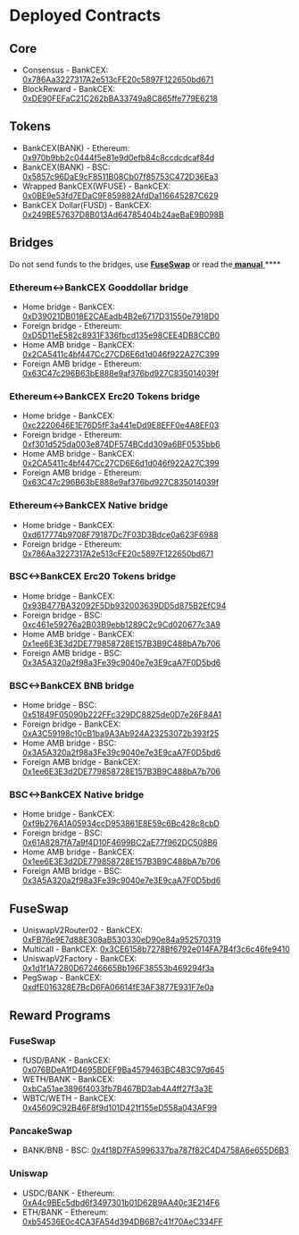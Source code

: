 # Deployed Contracts

## Core

* Consensus - BankCEX: [0x786Aa3227317A2e513cFE20c5897F122650bd671](https://scan.bankcoin.io/address/0x786Aa3227317A2e513cFE20c5897F122650bd671) 
* BlockReward - BankCEX: [0xDE90FEFaC21C262bBA33749a8C865ffe779E6218](https://scan.bankcoin.io/address/0xDE90FEFaC21C262bBA33749a8C865ffe779E6218)

## Tokens

* BankCEX\(BANK\) - Ethereum: [0x970b9bb2c0444f5e81e9d0efb84c8ccdcdcaf84d](https://etherscan.io/token/0x970b9bb2c0444f5e81e9d0efb84c8ccdcdcaf84d)
* BankCEX\(BANK\) - BSC: [0x5857c96DaE9cF8511B08Cb07f85753C472D36Ea3](https://bscscan.com/token/0x5857c96dae9cf8511b08cb07f85753c472d36ea3)
* Wrapped BankCEX\(WFUSE\) - BankCEX: [0x0BE9e53fd7EDaC9F859882AfdDa116645287C629](https://scan.bankcoin.io/address/0x0BE9e53fd7EDaC9F859882AfdDa116645287C629)
* BankCEX Dollar\(FUSD\) - BankCEX: [0x249BE57637D8B013Ad64785404b24aeBaE9B098B](https://scan.bankcoin.io/address/0x249BE57637D8B013Ad64785404b24aeBaE9B098B)

## Bridges

Do not send funds to the bridges, use [**FuseSwap**](https://bankswap.com) or read the[ **manual** ](https://app.gitbook.com/@fuse-1/s/fuse-dev-docs/bridges/bridges)\*\*\*\*

### Ethereum&lt;-&gt;BankCEX Gooddollar bridge

* Home bridge - BankCEX: [0xD39021DB018E2CAEadb4B2e6717D31550e7918D0](https://scan.bankcoin.io/address/0xD39021DB018E2CAEadb4B2e6717D31550e7918D0/transactions)
* Foreign bridge - Ethereum: [0xD5D11eE582c8931F336fbcd135e98CEE4DB8CCB0](https://etherscan.io/address/0xD5D11eE582c8931F336fbcd135e98CEE4DB8CCB0)
* Home AMB bridge - BankCEX: [0x2CA5411c4bf447Cc27CD6E6d1d046f922A27C399](https://scan.bankcoin.io/address/0x2CA5411c4bf447Cc27CD6E6d1d046f922A27C399/transactions)
* Foreign AMB bridge - Ethereum: [0x63C47c296B63bE888e9af376bd927C835014039f](https://etherscan.io/address/0x63C47c296B63bE888e9af376bd927C835014039f)

### Ethereum&lt;-&gt;BankCEX Erc20 Tokens bridge

* Home bridge - BankCEX: [0xc2220646E1E76D5fF3a441eDd9E8EFF0e4A8EF03](https://scan.bankcoin.io/address/0xc2220646E1E76D5fF3a441eDd9E8EFF0e4A8EF03)
* Foreign bridge - Ethereum: [0xf301d525da003e874DF574BCdd309a6BF0535bb6](https://etherscan.io/address/0xf301d525da003e874DF574BCdd309a6BF0535bb6)
* Home AMB bridge - BankCEX: [0x2CA5411c4bf447Cc27CD6E6d1d046f922A27C399](https://scan.bankcoin.io/address/0x2CA5411c4bf447Cc27CD6E6d1d046f922A27C399/transactions)
* Foreign AMB bridge - Ethereum: [0x63C47c296B63bE888e9af376bd927C835014039f](https://etherscan.io/address/0x63C47c296B63bE888e9af376bd927C835014039f)

### Ethereum&lt;-&gt;BankCEX Native bridge

* Home bridge - BankCEX: [0xd617774b9708F79187Dc7F03D3Bdce0a623F6988](https://scan.bankcoin.io/address/0xd617774b9708F79187Dc7F03D3Bdce0a623F6988/transactions)
* Foreign bridge - Ethereum: [0x786Aa3227317A2e513cFE20c5897F122650bd671](https://etherscan.io/address/0x786Aa3227317A2e513cFE20c5897F122650bd671)

### BSC&lt;-&gt;BankCEX Erc20 Tokens bridge

* Home bridge - BankCEX: [0x93B477BA32092F5Db932003639DD5d875B2EfC94](https://scan.bankcoin.io/address/0x93B477BA32092F5Db932003639DD5d875B2EfC94/transactions)
* Foreign bridge - BSC: [0xc461e59276a2B03B9ebb1289C2c9Cd020677c3A9](https://bscscan.com/address/0xc461e59276a2B03B9ebb1289C2c9Cd020677c3A9)
* Home AMB bridge - BankCEX: [0x1ee6E3E3d2DE779858728E157B3B9C488bA7b706](https://scan.bankcoin.io/address/0x1ee6E3E3d2DE779858728E157B3B9C488bA7b706/transactions)
* Foreign AMB bridge - BSC: [0x3A5A320a2f98a3Fe39c9040e7e3E9caA7F0D5bd6](https://bscscan.com/address/0x3A5A320a2f98a3Fe39c9040e7e3E9caA7F0D5bd6)

### BSC&lt;-&gt;BankCEX BNB bridge

* Home bridge - BSC: [0x51849F05090b222FFc329DC8825de0D7e26F84A1](https://bscscan.com/address/0x51849F05090b222FFc329DC8825de0D7e26F84A1)
* Foreign bridge - BankCEX: [0xA3C59198c10cB1ba9A3Ab924A23253072b393f25](https://scan.bankcoin.io/address/0xA3C59198c10cB1ba9A3Ab924A23253072b393f25)
* Home AMB bridge - BSC: [0x3A5A320a2f98a3Fe39c9040e7e3E9caA7F0D5bd6](https://bscscan.com/address/0x3A5A320a2f98a3Fe39c9040e7e3E9caA7F0D5bd6)
* Foreign AMB bridge - BankCEX: [0x1ee6E3E3d2DE779858728E157B3B9C488bA7b706](https://scan.bankcoin.io/address/0x1ee6E3E3d2DE779858728E157B3B9C488bA7b706)

### BSC&lt;-&gt;BankCEX Native bridge

* Home bridge - BankCEX: [0xf9b276A1A05934ccD953861E8E59c6Bc428c8cbD](https://scan.bankcoin.io/address/0xf9b276A1A05934ccD953861E8E59c6Bc428c8cbD/transactions)
* Foreign bridge - BSC: [0x61A8287fA7a9f4D10F4699BC2aE77f962DC508B6](https://bscscan.com/address/0x61A8287fA7a9f4D10F4699BC2aE77f962DC508B6)
* Home AMB bridge - BankCEX: [0x1ee6E3E3d2DE779858728E157B3B9C488bA7b706](https://scan.bankcoin.io/address/0x1ee6E3E3d2DE779858728E157B3B9C488bA7b706)
* Foreign AMB bridge - BSC: [0x3A5A320a2f98a3Fe39c9040e7e3E9caA7F0D5bd6](https://bscscan.com/address/0x3A5A320a2f98a3Fe39c9040e7e3E9caA7F0D5bd6)

## FuseSwap

* UniswapV2Router02 - BankCEX: [0xFB76e9E7d88E308aB530330eD90e84a952570319](https://scan.bankcoin.io/address/0xFB76e9E7d88E308aB530330eD90e84a952570319)
* Multicall - BankCEX: [0x3CE6158b7278Bf6792e014FA7B4f3c6c46fe9410](https://scan.bankcoin.io/address/0x3CE6158b7278Bf6792e014FA7B4f3c6c46fe9410)
* UniswapV2Factory - BankCEX: [0x1d1f1A7280D67246665Bb196F38553b469294f3a](https://scan.bankcoin.io/address/0x1d1f1A7280D67246665Bb196F38553b469294f3a)
* PegSwap - BankCEX: [0xdfE016328E7BcD6FA06614fE3AF3877E931F7e0a](https://scan.bankcoin.io/address/0xdfE016328E7BcD6FA06614fE3AF3877E931F7e0a)

## Reward Programs

### FuseSwap

* fUSD/BANK - BankCEX: [0x076BDeA1fD4695BDEF9Ba4579463BC4B3C97d645](https://scan.bankcoin.io/address/0x076BDeA1fD4695BDEF9Ba4579463BC4B3C97d645)
* WETH/BANK - BankCEX: [0xbCa51ae3896f4033fb7B467BD3ab4A4ff27f3a3E](https://scan.bankcoin.io/address/0xbCa51ae3896f4033fb7B467BD3ab4A4ff27f3a3E)
* WBTC/WETH - BankCEX: [0x45609C92B46F8f9d101D421f155eD558a043AF99](https://scan.bankcoin.io/address/0x45609C92B46F8f9d101D421f155eD558a043AF99)

### PancakeSwap

* BANK/BNB - BSC: [0x4f18D7FA5996337ba787f82C4D4758A6e655D6B3](https://bscscan.com/address/0x4f18D7FA5996337ba787f82C4D4758A6e655D6B3)

### Uniswap

* USDC/BANK - Ethereum: [0xA4c9BEc5dbd6f3497301b01D62B9AA40c3E214F6](https://etherscan.io/address/0xA4c9BEc5dbd6f3497301b01D62B9AA40c3E214F6)
* ETH/BANK - Ethereum: [0xb54536E0c4CA3FA54d394DB6B7c41f70AeC334FF](https://etherscan.io/address/0xb54536E0c4CA3FA54d394DB6B7c41f70AeC334FF)





